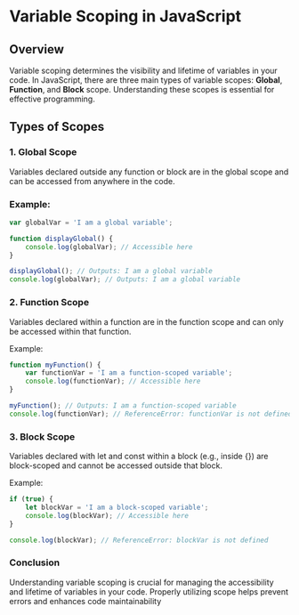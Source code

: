 
# Variable Scoping in JavaScript

## Overview

Variable scoping determines the visibility and lifetime of variables in your code. In JavaScript, there are three main types of variable scopes: **Global**, **Function**, and **Block** scope. Understanding these scopes is essential for effective programming.

## Types of Scopes

### 1. Global Scope
Variables declared outside any function or block are in the global scope and can be accessed from anywhere in the code.

### Example:
```javascript
var globalVar = 'I am a global variable';

function displayGlobal() {
    console.log(globalVar); // Accessible here
}

displayGlobal(); // Outputs: I am a global variable
console.log(globalVar); // Outputs: I am a global variable
```

### 2. Function Scope
Variables declared within a function are in the function scope and can only be accessed within that function.

Example:
```javascript
function myFunction() {
    var functionVar = 'I am a function-scoped variable';
    console.log(functionVar); // Accessible here
}

myFunction(); // Outputs: I am a function-scoped variable
console.log(functionVar); // ReferenceError: functionVar is not defined
```

### 3. Block Scope
Variables declared with let and const within a block (e.g., inside {}) are block-scoped and cannot be accessed outside that block.

Example:
```javascript
if (true) {
    let blockVar = 'I am a block-scoped variable';
    console.log(blockVar); // Accessible here
}

console.log(blockVar); // ReferenceError: blockVar is not defined
```

### Conclusion

Understanding variable scoping is crucial for managing the accessibility and lifetime of variables in your code. Properly utilizing scope helps prevent errors and enhances code maintainability